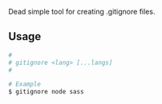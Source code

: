 Dead simple tool for creating .gitignore files.


## Usage
```bash
#
# gitignore <lang> [...langs]
#

# Example
$ gitignore node sass
```
